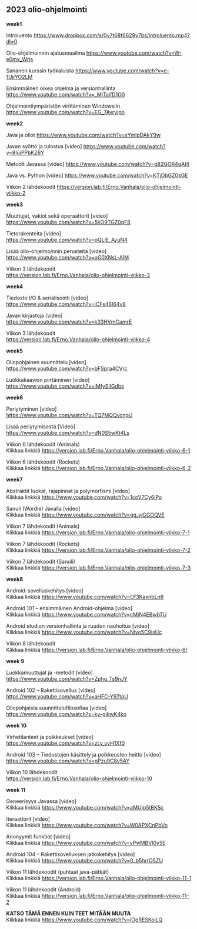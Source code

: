 ## 2023 olio-ohjelmointi

**week1**

Introluento https://www.dropbox.com/s/0y7t68f6629v7bs/introluento.mp4?dl=0

Olio-ohjelmoinnin ajatusmaailma https://www.youtube.com/watch?v=W-e0mx_Wrjs

Sananen kurssin työkaluista https://www.youtube.com/watch?v=e-1UjjYO2LM

Ensimmäinen oikea ohjelma ja versionhallinta https://www.youtube.com/watch?v=_MjTaifD1O0


Ohjelmointiympäristön virittäminen Windowsiin  https://www.youtube.com/watch?v=EG_7Avryjpo


**week2**

Java ja oliot
https://www.youtube.com/watch?v=xYmIpDAkY9w

Javan syöttö ja tulostus [video]
https://www.youtube.com/watch?v=8IuiPPbKZ6Y

Metodit Javassa [video]
https://www.youtube.com/watch?v=g82GOR4qAl4

Java vs. Python [video]
https://www.youtube.com/watch?v=KTjDbGZ0sGE

Viikon 2 lähdekoodit
https://version.lab.fi/Erno.Vanhala/olio-ohjelmointi-viikko-2



**week3**

Muuttujat, vakiot sekä operaattorit [video]  
https://www.youtube.com/watch?v=5kO9TGZ0qF8

Tietorakenteita [video]  
https://www.youtube.com/watch?v=pQLlE_AyuN4

Lisää olio-ohjelmoinnin perusteita [video]  
https://www.youtube.com/watch?v=oG0XNsL-AIM

Viikon 3 lähdekoodit  
https://version.lab.fi/Erno.Vanhala/olio-ohjelmointi-viikko-3



**week4**

Tiedosto I/O & serialisointi [video]  
https://www.youtube.com/watch?v=iCFs46I64v8

Javan kirjastoja [video]  
https://www.youtube.com/watch?v=k33HVmCamrE

Viikon 3 lähdekoodit   
https://version.lab.fi/Erno.Vanhala/olio-ohjelmointi-viikko-4



**week5**

Oliopohjainen suunnittelu [video]  
https://www.youtube.com/watch?v=bFSpra4CVrc

Luokkakaavion piirtäminen [video]  
https://www.youtube.com/watch?v=iMfySIlGdbs


**week6**

Periytyminen [video]   
https://www.youtube.com/watch?v=TQ7MQQvcnpU

Lisää periytymisestä [Video]  
https://www.youtube.com/watch?v=dN0S5wKt4Ls

Viikon 6 lähdekoodit (Animals)    
Klikkaa linkkiä https://version.lab.fi/Erno.Vanhala/olio-ohjelmointi-viikko-6-1

Viikon 6 lähdekoodit (Rockets)    
Klikkaa linkkiä https://version.lab.fi/Erno.Vanhala/olio-ohjelmointi-viikko-6-2  


**week7**

Abstraktit luokat, rajapinnat ja polymorfismi [video]  
Klikkaa linkkiä https://www.youtube.com/watch?v=1coV7Cy6iPo

Sanuli (Wordle) Javalla [video]  
Klikkaa linkkiä https://www.youtube.com/watch?v=gg_yjGGOQVE

Viikon 7 lähdekoodit (Animals)  
Klikkaa linkkiä https://version.lab.fi/Erno.Vanhala/olio-ohjelmointi-viikko-7-1

Viikon 7 lähdekoodit (Rockets)  
Klikkaa linkkiä https://version.lab.fi/Erno.Vanhala/olio-ohjelmointi-viikko-7-2

Viikon 7 lähdekoodit (Sanuli)  
Klikkaa linkkiä https://version.lab.fi/Erno.Vanhala/olio-ohjelmointi-viikko-7-3



**week8**  

Android-sovelluskehitys [video]  
Klikkaa linkkiä https://www.youtube.com/watch?v=Of3KaxnbLn8

Android 101 – ensimmäinen Android-ohjelma [video]  
Klikkaa linkkiä https://www.youtube.com/watch?v=cMjN4EBwbTU

Android studion versionhallinta ja ruudun nauhoitus [video]  
Klikkaa linkkiä https://www.youtube.com/watch?v=Nlvo5C9isUc

Viikon 8 lähdekoodit  
Klikkaa linkkiä https://version.lab.fi/Erno.Vanhala/olio-ohjelmointi-viikko-8/


**week 9**  

Luokkamuuttujat ja -metodit [video]  
https://www.youtube.com/watch?v=Zphg_Ts9nJY


Android 102 – Rakettisovellus [video]  
https://www.youtube.com/watch?v=aHFC-Y97toU


Oliopohjaista suunnittelufilosofiaa [video]  
https://www.youtube.com/watch?v=ky-gikwK4ko  


**week 10**


Virhetilanteet ja poikkeukset [video]  
https://www.youtube.com/watch?v=zLy_yyH1Xf0


Android 103 – Tiedostojen käsittely ja poikkeusten heitto [video]    
https://www.youtube.com/watch?v=pPzu9C8v5AY


Viikon 10 lähdekoodit  
https://version.lab.fi/Erno.Vanhala/olio-ohjelmointi-viikko-10


**week 11**

Geneerisyys Javassa [video]  
Klikkaa linkkiä https://www.youtube.com/watch?v=aMUIp5tBKSc

Iteraattorit [video]  
Klikkaa linkkiä https://www.youtube.com/watch?v=W0APXCnPbVo

Anonyymit funktiot [video]  
Klikkaa linkkiä https://www.youtube.com/watch?v=vPwMBVI0y5E

Android 104 – Rakettisovelluksen jatkokehitys [video]  
Klikkaa linkkiä https://www.youtube.com/watch?v=0_b5hrrO5ZU

Viikon 11 lähdekoodit (puhtaat java-pätkät)  
Klikkaa linkkiä https://version.lab.fi/Erno.Vanhala/olio-ohjelmointi-viikko-11-1

Viikon 11 lähdekoodit (Android)  
Klikkaa linkkiä https://version.lab.fi/Erno.Vanhala/olio-ohjelmointi-viikko-11-2


**KATSO TÄMÄ ENNEN KUIN TEET MITÄÄN MUUTA**  
Klikkaa linkkiä https://www.youtube.com/watch?v=jOgRESKoiLQ
